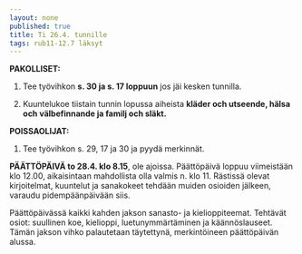 ```yaml
---
layout: none
published: true
title: Ti 26.4. tunnille
tags: rub11-12.7 läksyt
---
```

**PAKOLLISET:**

1. Tee työvihkon **s. 30 ja s. 17 loppuun** jos jäi kesken tunnilla.

2. Kuuntelukoe tiistain tunnin lopussa aiheista **kläder och utseende, hälsa och välbefinnande ja familj och släkt.**

**POISSAOLIJAT:**

1. Tee työvihkon s. 29, 17 ja 30 ja pyydä merkinnät.

**PÄÄTTÖPÄIVÄ to 28.4. klo 8.15**, ole ajoissa. Päättöpäivä loppuu viimeistään klo 12.00, aikaisintaan mahdollista olla valmis n. klo 11. Rästissä olevat kirjoitelmat, kuuntelut ja sanakokeet tehdään muiden osioiden jälkeen, varaudu pidempäänpäivään siis. 

Päättöpäivässä kaikki kahden jakson sanasto- ja kielioppiteemat. 
Tehtävät osiot: suullinen koe, kielioppi, luetunymmärtäminen ja käännöslauseet. Tämän jakson vihko palautetaan täytettynä, merkintöineen päättöpäivän alussa.